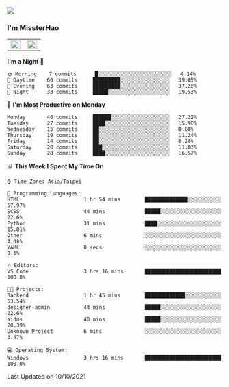 ![](https://komarev.com/ghpvc/?username=MissterHao&color=ff69b4)

### I'm MissterHao


<!-- Readme stats -->
<!-- https://github.com/anuraghazra/github-readme-stats -->
<table>
<tr>
    <td valign="top" width="50%">
    <img src="https://github-readme-stats.vercel.app/api?username=MissterHao&hide_border=true&show_icons=true&locale=en" align="left" style="width: 100%" />
    </td>
    <td valign="top" width="50%">
    <img src="https://github-readme-stats.vercel.app/api/top-langs?username=MissterHao&hide_border=true&show_icons=true&locale=en&layout=compact" align="left" style="width: 100%" />
    </td>
</tr>
</table>  


<!--START_SECTION:waka-->
**I'm a Night 🦉** 

```text
🌞 Morning    7 commits      █░░░░░░░░░░░░░░░░░░░░░░░░   4.14% 
🌆 Daytime    66 commits     █████████░░░░░░░░░░░░░░░░   39.05% 
🌃 Evening    63 commits     █████████░░░░░░░░░░░░░░░░   37.28% 
🌙 Night      33 commits     █████░░░░░░░░░░░░░░░░░░░░   19.53%

```
📅 **I'm Most Productive on Monday** 

```text
Monday       46 commits     ██████░░░░░░░░░░░░░░░░░░░   27.22% 
Tuesday      27 commits     ████░░░░░░░░░░░░░░░░░░░░░   15.98% 
Wednesday    15 commits     ██░░░░░░░░░░░░░░░░░░░░░░░   8.88% 
Thursday     19 commits     ██░░░░░░░░░░░░░░░░░░░░░░░   11.24% 
Friday       14 commits     ██░░░░░░░░░░░░░░░░░░░░░░░   8.28% 
Saturday     20 commits     ███░░░░░░░░░░░░░░░░░░░░░░   11.83% 
Sunday       28 commits     ████░░░░░░░░░░░░░░░░░░░░░   16.57%

```


📊 **This Week I Spent My Time On** 

```text
⌚︎ Time Zone: Asia/Taipei

💬 Programming Languages: 
HTML                     1 hr 54 mins        ██████████████░░░░░░░░░░░   57.97% 
SCSS                     44 mins             █████░░░░░░░░░░░░░░░░░░░░   22.6% 
Python                   31 mins             ████░░░░░░░░░░░░░░░░░░░░░   15.81% 
Other                    6 mins              ░░░░░░░░░░░░░░░░░░░░░░░░░   3.48% 
YAML                     0 secs              ░░░░░░░░░░░░░░░░░░░░░░░░░   0.1%

🔥 Editors: 
VS Code                  3 hrs 16 mins       █████████████████████████   100.0%

🐱‍💻 Projects: 
Backend                  1 hr 45 mins        █████████████░░░░░░░░░░░░   53.54% 
designer-admin           44 mins             █████░░░░░░░░░░░░░░░░░░░░   22.6% 
aidms                    40 mins             █████░░░░░░░░░░░░░░░░░░░░   20.39% 
Unknown Project          6 mins              ░░░░░░░░░░░░░░░░░░░░░░░░░   3.47%

💻 Operating System: 
Windows                  3 hrs 16 mins       █████████████████████████   100.0%

```


 Last Updated on 10/10/2021
<!--END_SECTION:waka-->

<!--
**MissterHao/MissterHao** is a ✨ _special_ ✨ repository because its `README.md` (this file) appears on your GitHub profile.

Here are some ideas to get you started:

- 🔭 I’m currently working on ...
- 🌱 I’m currently learning ...
- 👯 I’m looking to collaborate on ...
- 🤔 I’m looking for help with ...
- 💬 Ask me about ...
- 📫 How to reach me: ...
- 😄 Pronouns: ...
- ⚡ Fun fact: ...
-->
